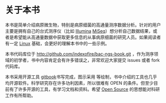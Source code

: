 # 关于本书

本书是简单介绍病原微生物，特别是病原细菌的高通量测序数据分析。针对的用户主要是拥有自己的台式测序仪（比如 [Illumina][] [MiSeq][]）想分析自己数据结果，或者是希望能从高通量数据中获取更多信息的从事病原细菌的研究人员。如果阅读者有一定 [Linux][] 基础，会更好的理解本书中的一些示例。

本书代码库位于 http://github.com/indexofire/bac-ngs-book.git ，作为测序领域的初学者，书中内容肯定会有许多错误之，非常欢迎大家提交 issues 或者 fork 代码库。

本书采用开源工具 [gitbook][]书写完成，图示采用 等绘制，书中介绍的工具也几乎均开源软件。科学研究存在许多功利因素，所以很难有 OPEN 的条件。但至少目前有了许多开源的工具，有学习文档和资料。希望 [Open Source][] 的思想能对科研工作有所帮助。

[Linux]: http://www.linux.com/ "Linux"
[Illumina]: http://www.illumina.com/ "Illumina"
[MiSeq]: http://www.illumina.com/search.ilmn?search=MiSeq&Pg=1&ilmn_search_btn.x=1 "MiSeq"
[gitbook]: http://www.gitbook.io/ "Git Book"
[Open Source]: http://opensource.org/ "开源思想"
